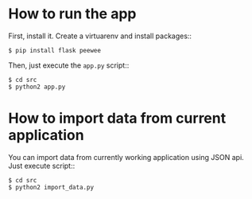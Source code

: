 How to run the app
==================

First, install it. Create a virtuarenv and install packages::

    $ pip install flask peewee

Then, just execute the `app.py` script::

    $ cd src
    $ python2 app.py


How to import data from current application
===========================================

You can import data from currently working application using JSON api. Just
execute script::

    $ cd src
    $ python2 import_data.py
